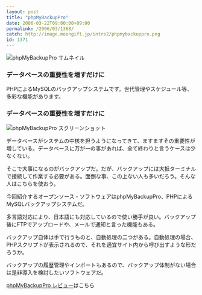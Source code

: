 ```yaml
---
layout: post
title: "phpMyBackupPro"
date: 2006-03-22T09:00:00+09:00
permalink: /2006/03/1368/
catch: http://image.moongift.jp/intro2/phpmybackuppro.png
id: 1371
---
```

 ![phpMyBackupPro サムネイル](http://image.moongift.jp/intro2/phpmybackuppro.t.png "phpMyBackupPro サムネイル")
  

### データベースの重要性を増すだけに
  
PHPによるMySQLのバックアップシステムです。世代管理やスケジュール等、多彩な機能があります。  
<!--more-->  

### データベースの重要性を増すだけに
  

![phpMyBackupPro スクリーンショット](http://image.moongift.jp/intro2/phpmybackuppro.png "phpMyBackupPro スクリーンショット")

  

データベースがシステムの中核を担うようになってきて、ますますその重要性が増している。データベースに万が一の事があれば、全て終わりと言うケースは少なくない。

  

そこで大事になるのがバックアップだ。だが、バックアップには大抵ターミナルで接続して作業する必要がある。面倒な事、この上ない人も多いだろう。そんな人はこちらを使おう。

  

今回紹介するオープンソース・ソフトウェアはphpMyBackupPro、PHPによるMySQLバックアップシステムだ。

  

多言語対応により、日本語にも対応しているので使い勝手が良い。バックアップ後にFTPでアップロードや、メールで通知と言った機能もある。

  

バックアップ自体は手で行うものと、自動処理の二つがある。自動処理の場合、PHPスクリプトが表示されるので、それを適宜サイト内から呼び出すような形だろうか。

  

バックアップの履歴管理やインポートもあるので、バックアップ体制がない場合は是非導入を検討したいソフトウェアだ。

  

[phpMyBackupPro レビュー](http://oss.moongift.jp/review/i-1372.html)はこちら

